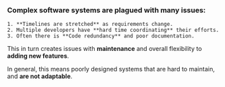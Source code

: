### Complex software systems are plagued with many issues:
    1. **Timelines are stretched** as requirements change.
    2. Multiple developers have **hard time coordinating** their efforts.
    3. Often there is **Code redundancy** and poor documentation.

This in turn creates issues with **maintenance** and overall flexibility to **adding new features**.

In general, this means poorly designed systems that are hard to maintain, and **are not adaptable**.